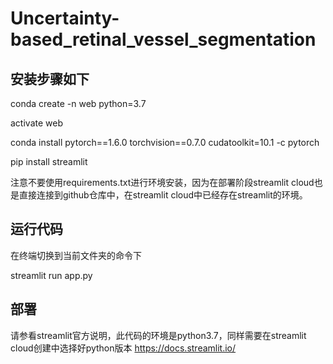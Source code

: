 # Uncertainty-based_retinal_vessel_segmentation

## 安装步骤如下

conda create -n web python=3.7

activate web

conda install pytorch==1.6.0 torchvision==0.7.0 cudatoolkit=10.1 -c pytorch

pip install streamlit

注意不要使用requirements.txt进行环境安装，因为在部署阶段streamlit cloud也是直接连接到github仓库中，在streamlit cloud中已经存在streamlit的环境。

## 运行代码
在终端切换到当前文件夹的命令下

streamlit run app.py

## 部署
请参看streamlit官方说明，此代码的环境是python3.7，同样需要在streamlit cloud创建中选择好python版本 https://docs.streamlit.io/



